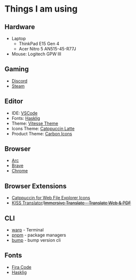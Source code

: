 # Things I am using

## Hardware

- Laptop
  - ThinkPad E15 Gen 4
  - Acer Nitro 5 AN515-45-R77J
- Mouse: Logitech GPW III

## Gaming

- [Discord](https://discordapp.com/users/yasakakanoko)
- [Steam](https://steamcommunity.com/profiles/76561198417411738)

## Editor

- IDE: [VSCode](https://code.visualstudio.com/)
- Fonts: [Hasklig](https://github.com/i-tu/Hasklig)
- Theme: [Vitesse Theme](https://github.com/antfu/vscode-theme-vitesse)
- Icons Theme: [Catppuccin Latte](https://marketplace.visualstudio.com/items?itemName=Catppuccin.catppuccin-vsc-icons)
- Product Theme: [Carbon Icons](https://github.com/antfu/vscode-icons-carbon)

## Browser

- [Arc](https://arc.net/)
- [Brave](https://brave.com/)
- [Chrome](https://googlechromelabs.github.io/chrome-for-testing/)

## Browser Extensions

- [Catppuccin for Web File Explorer Icons](https://chromewebstore.google.com/detail/catppuccin-for-web-file-e/lnjaiaapbakfhlbjenjkhffcdpoompki)
- [KISS Translator](https://chromewebstore.google.com/detail/kiss-translator/bdiifdefkgmcblbcghdlonllpjhhjgof)/~~[Immersive Translate - Translate Web & PDF](https://chromewebstore.google.com/detail/immersive-translate-trans/bpoadfkcbjbfhfodiogcnhhhpibjhbnh)~~

## CLI

- [warp](https://www.warp.dev/) - Terminal
- [pnpm](https://pnpm.io/) - package managers
- [bump](https://github.com/Innei/bump-version) - bump version cli

## Fonts

- [Fira Code](https://github.com/tonsky/FiraCode)
- [Hasklig](https://github.com/i-tu/Hasklig)
